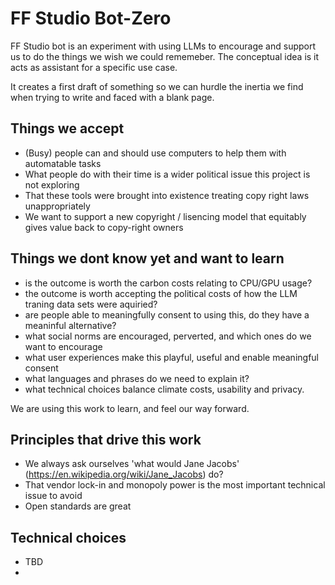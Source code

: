 # FF Studio Bot-Zero

FF Studio bot is an experiment with using LLMs to encourage and support us to do the things we wish we could rememeber. The conceptual idea is it acts as assistant for a specific use case.

It creates a first draft of something so we can hurdle the inertia we find when trying to write and faced with a blank page.

## Things we accept
- (Busy) people can and should use computers to help them with automatable tasks
- What people do with their time is a wider political issue this project is not exploring
- That these tools were brought into existence treating copy right laws unappropriately
- We want to support a new copyright / lisencing model that equitably gives value back to copy-right owners

## Things we dont know yet and want to learn
- is the outcome is worth the carbon costs relating to CPU/GPU usage?
- the outcome is worth accepting the political costs of how the LLM traning data sets were aquiried?
- are people able to meaningfully consent to using this, do they have a meaninful alternative?
- what social norms are encouraged, perverted, and which ones do we want to encourage
- what user experiences make this playful, useful and enable meaningful consent
- what languages and phrases do we need to explain it?
- what technical choices balance climate costs, usability and privacy.

We are using this work to learn, and feel our way forward.

## Principles that drive this work
- We always ask ourselves 'what would Jane Jacobs' (https://en.wikipedia.org/wiki/Jane_Jacobs) do?
- That vendor lock-in and monopoly power is the most important technical issue to avoid
- Open standards are great

## Technical choices
- TBD
- 
